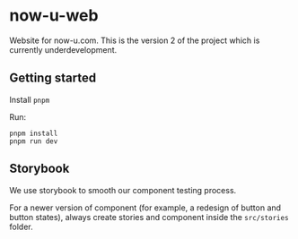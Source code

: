 # now-u-web

Website for now-u.com. This is the version 2 of the project which is currently underdevelopment.

## Getting started

Install `pnpm`

Run:

```
pnpm install
pnpm run dev
```

## Storybook

We use storybook to smooth our component testing process.

For a newer version of component (for example, a redesign of button and button states), 
always create stories and component inside the `src/stories` folder.